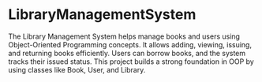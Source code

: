 # LibraryManagementSystem
The Library Management System helps manage books and users using Object-Oriented Programming concepts.  It allows adding, viewing, issuing, and returning books efficiently.  Users can borrow books, and the system tracks their issued status.  This project builds a strong foundation in OOP by using classes like Book, User, and Library.
